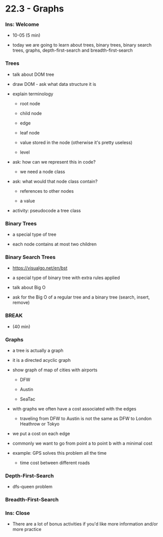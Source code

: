 # 22.3 - Graphs

### Ins: Welcome

- 10-05 (5 min)

- today we are going to learn about trees, binary trees, binary search trees, graphs, depth-first-search and breadth-first-search

### Trees

- talk about DOM tree

- draw DOM - ask what data structure it is

- explain terminology

  - root node

  - child node

  - edge

  - leaf node

  - value stored in the node (otherwise it's pretty useless)

  - level

- ask: how can we represent this in code?

  - we need a node class

- ask: what would that node class contain?

  - references to other nodes

  - a value

- activity: pseudocode a tree class

### Binary Trees

- a special type of tree

- each node contains at most two children

### Binary Search Trees

- https://visualgo.net/en/bst

- a special type of binary tree with extra rules applied

- talk about Big O

- ask for the Big O of a regular tree and a binary tree (search, insert, remove)

### BREAK

- (40 min)

### Graphs

- a tree is actually a graph

- it is a directed acyclic graph

- show graph of map of cities with airports

  - DFW

  - Austin

  - SeaTac

- with graphs we often have a cost associated with the edges

  - traveling from DFW to Austin is not the same as DFW to London Heathrow or Tokyo

- we put a cost on each edge

- commonly we want to go from point a to point b with a minimal cost

- example: GPS solves this problem all the time

  - time cost between different roads

### Depth-First-Search

- dfs-queen problem

### Breadth-First-Search

### Ins: Close

- There are a lot of bonus activities if you'd like more information and/or more practice
